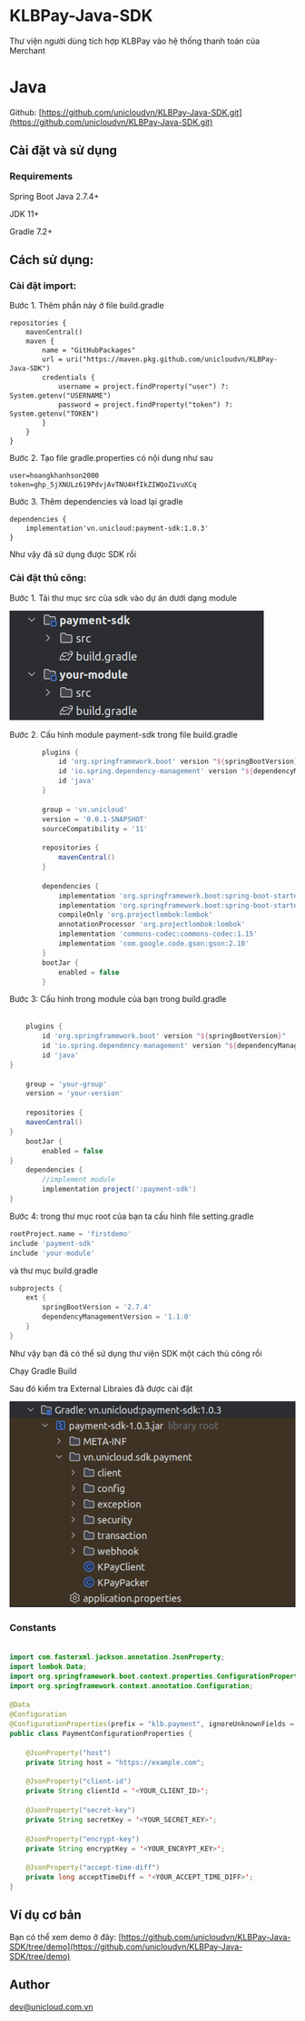 # KLBPay-Java-SDK

Thư viện người dùng tích hợp KLBPay vào hệ thống thanh toán của Merchant

# Java

Github: [https://github.com/unicloudvn/KLBPay-Java-SDK.git](https://github.com/unicloudvn/KLBPay-Java-SDK.git)

## **Cài đặt và sử dụng**

### **Requirements**

Spring Boot Java 2.7.4+

JDK 11+

Gradle 7.2+

## **Cách sử dụng:**
### **Cài đặt import:**
Bước 1. Thêm phần này ở file build.gradle
```
repositories {
    mavenCentral()
    maven {
        name = "GitHubPackages"
        url = uri("https://maven.pkg.github.com/unicloudvn/KLBPay-Java-SDK")
        credentials {
            username = project.findProperty("user") ?: System.getenv("USERNAME")
            password = project.findProperty("token") ?: System.getenv("TOKEN")
        }
    }
}
```
Bước 2. Tạo file gradle.properties có nội dung như sau
```
user=hoangkhanhson2000 
token=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
```
Bước 3. Thêm dependencies và load lại gradle
```
dependencies {
    implementation'vn.unicloud:payment-sdk:1.0.3'
}
```
Như vậy đã sử dụng được SDK rồi
### **Cài đặt thủ công:**

Bước 1. Tải thư mục src của sdk vào dự án dưới dạng module

![images/img1.png](images/img1.png)   

Bước 2. Cấu hình module payment-sdk trong file build.gradle
```build.gradle
        plugins {
            id 'org.springframework.boot' version "${springBootVersion}"
            id 'io.spring.dependency-management' version "${dependencyManagementVersion}"
            id 'java'
        }

        group = 'vn.unicloud'
        version = '0.0.1-SNAPSHOT'
        sourceCompatibility = '11'
        
        repositories {
            mavenCentral()
        }

        dependencies {
            implementation 'org.springframework.boot:spring-boot-starter-web'
            implementation 'org.springframework.boot:spring-boot-starter'
            compileOnly 'org.projectlombok:lombok'
            annotationProcessor 'org.projectlombok:lombok'
            implementation 'commons-codec:commons-codec:1.15'
            implementation 'com.google.code.gson:gson:2.10'
        }
        bootJar {
            enabled = false
        }
```
Bước 3: Cấu hình trong module của bạn trong build.gradle
```build.gradle

    plugins {
        id 'org.springframework.boot' version "${springBootVersion}"
        id 'io.spring.dependency-management' version "${dependencyManagementVersion}"
        id 'java'
}

    group = 'your-group'
    version = 'your-version'

    repositories {
    mavenCentral()
}
    bootJar {
        enabled = false
}
    dependencies {
        //implement module
        implementation project(':payment-sdk')
}
```
Bước 4: trong thư mục root của bạn ta cấu hình file setting.gradle
```setting.gradle
rootProject.name = 'firstdemo'
include 'payment-sdk'
include 'your-module'
```
và thư mục build.gradle

```build.gradle
subprojects {
    ext {
        springBootVersion = '2.7.4'
        dependencyManagementVersion = '1.1.0'
    }
}
```

Như vậy bạn đã có thể sử dụng thư viện SDK một cách thủ công rồi


Chạy Gradle Build

Sau đó kiểm tra External Libraies đã được cài đặt

![img.png](images/imageimport.png)

### **Constants**

```java

import com.fasterxml.jackson.annotation.JsonProperty;
import lombok.Data;
import org.springframework.boot.context.properties.ConfigurationProperties;
import org.springframework.context.annotation.Configuration;

@Data
@Configuration
@ConfigurationProperties(prefix = "klb.payment", ignoreUnknownFields = false)
public class PaymentConfigurationProperties {

    @JsonProperty("host")
    private String host = "https://example.com"; 

    @JsonProperty("client-id")
    private String clientId = '<YOUR_CLIENT_ID>'; 

    @JsonProperty("secret-key") 
    private String secretKey = '<YOUR_SECRET_KEY>';

    @JsonProperty("encrypt-key")
    private String encryptKey = '<YOUR_ENCRYPT_KEY>';

    @JsonProperty("accept-time-diff")
    private long acceptTimeDiff = '<YOUR_ACCEPT_TIME_DIFF>';
}
```
## **Ví dụ cơ bản**
Bạn có thể xem demo ở đây: [https://github.com/unicloudvn/KLBPay-Java-SDK/tree/demo](https://github.com/unicloudvn/KLBPay-Java-SDK/tree/demo)

## **Author**

[dev@unicloud.com.vn]()
